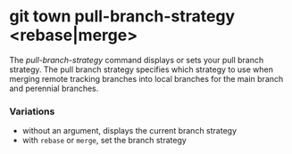 # git town pull-branch-strategy <rebase|merge>

The _pull-branch-strategy_ command displays or sets your pull branch strategy.
The pull branch strategy specifies which strategy to use when merging remote
tracking branches into local branches for the main branch and perennial
branches.

### Variations

- without an argument, displays the current branch strategy
- with `rebase` or `merge`, set the branch strategy
